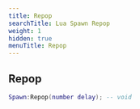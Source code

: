 ```yaml
---
title: Repop
searchTitle: Lua Spawn Repop
weight: 1
hidden: true
menuTitle: Repop
---
```

## Repop
```lua
Spawn:Repop(number delay); -- void
```
